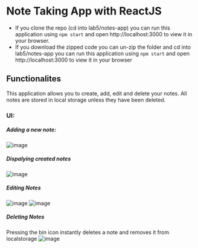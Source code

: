 # Note Taking App with ReactJS

- If you clone the repo (cd into lab5/notes-app) you can run this application using `npm start` and open http://localhost:3000 to view it in your browser.
- If you download the zipped code you can un-zip the folder and cd into lab5/notes-app you can run this application using `npm start` and open http://localhost:3000 to view it in your browser

## Functionalites
This application allows you to create, add, edit and delete your notes. All notes are stored in local storage unless they have been deleted.

### UI:
##### Adding a new note:
![image](https://user-images.githubusercontent.com/57072598/208250056-8af5c024-01e5-4701-b6d8-065c9f90489e.png)

##### Dispalying created notes
![image](https://user-images.githubusercontent.com/57072598/208250278-e05927ac-df17-4969-a39f-8d6582f0c0c0.png)

##### Editing Notes
![image](https://user-images.githubusercontent.com/57072598/208250324-89cb493a-32de-444f-b4fd-c25894ba1de2.png)
![image](https://user-images.githubusercontent.com/57072598/208250342-1cc0329b-ce0d-4bcb-83f7-6460e82efe8f.png)

##### Deleting Notes
Pressing the bin icon instantly deletes a note and removes it from localstorage
![image](https://user-images.githubusercontent.com/57072598/208250449-017b534c-994a-449b-aa7c-aa141c235004.png)
